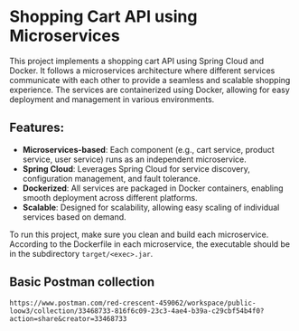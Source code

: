 # Shopping Cart API using Microservices

This project implements a shopping cart API using Spring Cloud and Docker. It follows a microservices architecture where different services communicate with each other to provide a seamless and scalable shopping experience. The services are containerized using Docker, allowing for easy deployment and management in various environments.

## Features:
- **Microservices-based**: Each component (e.g., cart service, product service, user service) runs as an independent microservice.
- **Spring Cloud**: Leverages Spring Cloud for service discovery, configuration management, and fault tolerance.
- **Dockerized**: All services are packaged in Docker containers, enabling smooth deployment across different platforms.
- **Scalable**: Designed for scalability, allowing easy scaling of individual services based on demand.

To run this project, make sure you clean and build each microservice. 
According to the Dockerfile in each microservice, the executable should be in the subdirectory `target/<exec>.jar`. 

## Basic Postman collection
```
https://www.postman.com/red-crescent-459062/workspace/public-loow3/collection/33468733-816f6c09-23c3-4ae4-b39a-c29cbf54b4f0?action=share&creator=33468733
```
